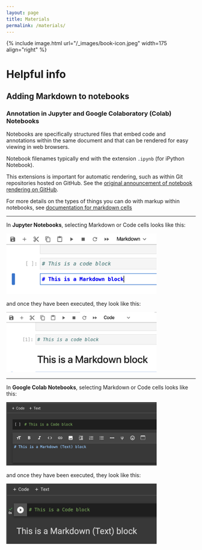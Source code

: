 ```yaml
---
layout: page
title: Materials
permalink: /materials/
---
```


{% include image.html url="/_images/book-icon.jpeg" width=175 align="right" %}

# Helpful info

## Adding Markdown to notebooks
### Annotation in Jupyter and Google Colaboratory (Colab) Notebooks
Notebooks are specifically structured files that embed code and annotations within the same document and that can be rendered for easy viewing in web browsers.  

Notebook filenames typically end with the extension `.ipynb` (for iPython Notebook).  

This extensions is important for automatic rendering, such as within Git repositories hosted on GitHub. See the [original announcement of notebook rendering on GitHub](https://blog.jupyter.org/rendering-notebooks-on-github-f7ac8736d686).    

For more details on the types of things you can do with markup within notebooks, see [documentation for markdown cells](https://jupyter-notebook.readthedocs.io/en/stable/examples/Notebook/Working%20With%20Markdown%20Cells.html)  

-----  

In **Jupyter Notebooks**, selecting Markdown or Code cells looks like this:  

<img src="https://github.com/VU-CSP/QuantBio/blob/gh-pages/static_files/presentations/img/Jupyter_blocks_unexecuted.png" style="width: 400px;" />  

and once they have been executed, they look like this:  

<img src="https://github.com/VU-CSP/QuantBio/blob/gh-pages/static_files/presentations/img/Jupyter_blocks_executed.png" style="width: 400px;" />  

-----  

In **Google Colab Notebooks**, selecting Markdown or Code cells looks like this:  

<img src="https://github.com/VU-CSP/QuantBio/blob/gh-pages/static_files/presentations/img/Colab_blocks_unexecuted.png" style="width: 400px;" />

and once they have been executed, they look like this:  

<img src="https://github.com/VU-CSP/QuantBio/blob/gh-pages/static_files/presentations/img/Colab_blocks_executed.png" style="width: 400px;" />
